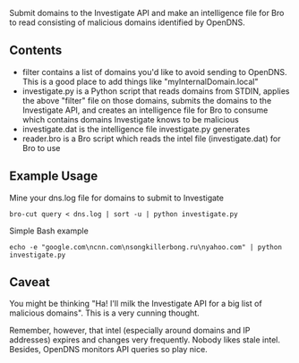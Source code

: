 Submit domains to the Investigate API and make an intelligence file for Bro to read consisting of malicious domains identified by OpenDNS.


Contents
--------
- filter contains a list of domains you'd like to avoid sending to OpenDNS. This is a good place to add things like "myInternalDomain.local"
- investigate.py is a Python script that reads domains from STDIN, applies the above "filter" file on those domains, submits the domains to the Investigate API, and creates an intelligence file for Bro to consume which contains domains Investigate knows to be malicious
- investigate.dat is the intelligence file investigate.py generates
- reader.bro is a Bro script which reads the intel file (investigate.dat) for Bro to use


Example Usage
-------------
Mine your dns.log file for domains to submit to Investigate
```
bro-cut query < dns.log | sort -u | python investigate.py
```

Simple Bash example
```
echo -e "google.com\ncnn.com\nsongkillerbong.ru\nyahoo.com" | python investigate.py
```

Caveat
------
You might be thinking "Ha! I'll milk the Investigate API for a big list of malicious domains". This is a very cunning thought. 

Remember, however, that intel (especially around domains and IP addresses) expires and changes very frequently. Nobody likes stale intel.
Besides, OpenDNS monitors API queries so play nice.

